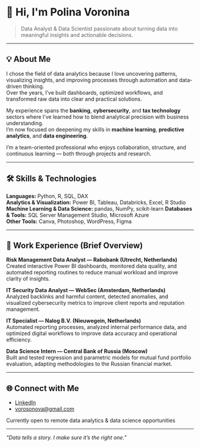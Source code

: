 # 👋 Hi, I'm Polina Voronina  

> Data Analyst &  Data Scientist passionate about turning data into meaningful insights and actionable decisions.

---

## 💡 About Me  

I chose the field of data analytics because I love uncovering patterns, visualizing insights, and improving processes through automation and data-driven thinking.  
Over the years, I’ve built dashboards, optimized workflows, and transformed raw data into clear and practical solutions.  

My experience spans the **banking**, **cybersecurity**, and **tax technology** sectors where I’ve learned how to blend analytical precision with business understanding.  
I’m now focused on deepening my skills in **machine learning**, **predictive analytics**, and **data engineering**.  

I’m a team-oriented professional who enjoys collaboration, structure, and continuous learning — both through projects and research.

---

## 🛠️ Skills & Technologies  

**Languages:** Python, R, SQL, DAX  
**Analytics & Visualization:** Power BI, Tableau, Databricks, Excel, R Studio  
**Machine Learning & Data Science:** pandas, NumPy, scikit-learn
**Databases & Tools:** SQL Server Management Studio, Microsoft Azure  
**Other Tools:** Canva, Photoshop, WordPress, Figma  

---

## 💼 Work Experience (Brief Overview)

**Risk Management Data Analyst — Rabobank (Utrecht, Netherlands)**  
Created interactive Power BI dashboards, monitored data quality, and automated reporting routines to reduce manual workload and improve clarity of insights.  

**IT Security Data Analyst — WebSec (Amsterdam, Netherlands)**  
Analyzed backlinks and harmful content, detected anomalies, and visualized cybersecurity metrics to improve client reports and reputation management.  

**IT Specialist — Nalog B.V. (Nieuwegein, Netherlands)**  
Automated reporting processes, analyzed internal performance data, and optimized digital workflows to improve data accuracy and operational efficiency.  

**Data Science Intern — Central Bank of Russia (Moscow)**  
Built and tested regression and parametric models for mutual fund portfolio evaluation, adapting methodologies to the Russian financial market.  

---

## 🌐 Connect with Me  

-  [LinkedIn](https://www.linkedin.com/in/polina-voronina-896819b5)  
-  [vorosonova@gmail.com](mailto:vorosonova@gmail.com)
  
Currently open to remote data analytics & data science opportunities  

---

*“Data tells a story. I make sure it’s the right one.”*  
